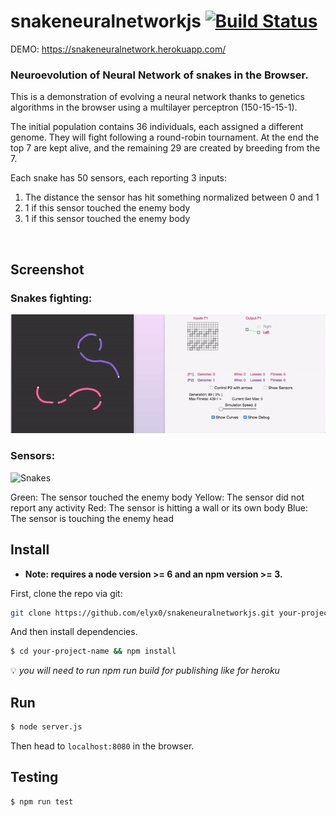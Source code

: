 # snakeneuralnetworkjs [![Build Status][travis-image]][travis-url]

DEMO: https://snakeneuralnetwork.herokuapp.com/
### Neuroevolution of Neural Network of snakes in the Browser.

This is a demonstration of evolving a neural network thanks to genetics algorithms in the browser
using a multilayer perceptron (150-15-15-1).

The initial population contains 36 individuals, each assigned a different genome.
They will fight following a round-robin tournament.
At the end the top 7 are kept alive, and the remaining 29 are created by breeding from the 7.

Each snake has 50 sensors, each reporting 3 inputs:
1) The distance the sensor has hit something normalized between 0 and 1
2) 1 if this sensor touched the enemy body
3) 1 if this sensor touched the enemy body

<br/>


## Screenshot

### Snakes fighting:
![Snakes](/demo/demo.gif)

### Sensors:
![Snakes](/demo/sensors.gif)

Green: The sensor touched the enemy body
Yellow: The sensor did not report any activity
Red: The sensor is hitting a wall or its own body
Blue: The sensor is touching the enemy head

## Install

* **Note: requires a node version >= 6 and an npm version >= 3.**

First, clone the repo via git:

```bash
git clone https://github.com/elyx0/snakeneuralnetworkjs.git your-project-name
```

And then install dependencies.

```bash
$ cd your-project-name && npm install
```

:bulb: *you will need to run npm run build for publishing like for heroku*

## Run

```bash
$ node server.js
```
Then head to `localhost:8080` in the browser.

## Testing
```bash
$ npm run test
```

[travis-image]: https://travis-ci.org/Elyx0/snakeneuralnetworkjs.svg?branch=master
[travis-url]: https://travis-ci.org/Elyx0/snakeneuralnetworkjs
